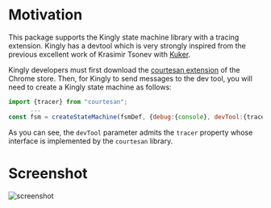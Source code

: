 # Motivation
This package supports the Kingly state machine library with a tracing extension. Kingly has a devtool which is very strongly inspired from the previous excellent work of Krasimir Tsonev with [Kuker](https://chrome.google.com/webstore/detail/kuker/glgnienmpgmfpkigngkmieconbnkmlcn). 

Kingly developers must first download the [courtesan extension](https://chrome.google.com/webstore/search/courtesan) of the Chrome store. Then, for Kingly to send messages to the dev tool, you will need to create a Kingly state machine as follows:

```js
import {tracer} from "courtesan";
      ...
const fsm = createStateMachine(fsmDef, {debug:{console}, devTool:{tracer}});
```

As you can see, the `devTool` parameter admits the `tracer` property whose interface is implemented by the `courtesan` library.


# Screenshot

![screenshot](https://brucou.github.io/documentation/images/extension/courtesan%200.png)
